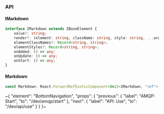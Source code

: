 

### API

#### IMarkdown

```ts
interface IMarkdown extends IBaseElement {
    value?: string;
    render?: (element: string, className: string, style: string, ...args: any[]) => string;
    elementClassNames?: Record<string, string>;
    elementStyles?: Record<string, string>;
    onAdded: () => any;
    onUpdate: () => any;
    onStart: () => any;
}
```

#### Markdown

```ts
const Markdown: React.ForwardRefExoticComponent<Omit<IMarkdown, "ref"> & React.RefAttributes<unknown>>;
```

~{
  "element": "BottomNavigation",
  "props": {
    "previous": {
      "label": "AMQP: Start",
      "to": "/dev/amqp/start"
    },
    "next": {
      "label": "API: Use",
      "to": "/dev/api/use"
    }
  }
}~
